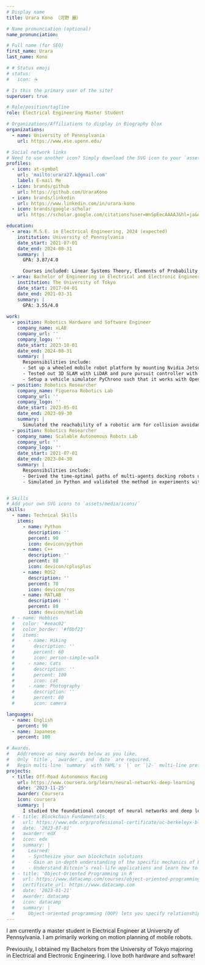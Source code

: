 ```yaml
---
# Display name
title: Urara Kono （河野 麗）

# Name pronunciation (optional)
name_pronunciation: 

# Full name (for SEO)
first_name: Urara
last_name: Kono

# # Status emoji
# status:
#   icon: ☕️

# Is this the primary user of the site?
superuser: true

# Role/position/tagline
role: Electrical Engineering Master Student 

# Organizations/Affiliations to display in Biography blox
organizations:
  - name: University of Pennsylvania
    url: https://www.ese.upenn.edu/

# Social network links
# Need to use another icon? Simply download the SVG icon to your `assets/media/icons/` folder.
profiles:
  - icon: at-symbol
    url: 'mailto:urara27.k@gmail.com'
    label: E-mail Me
  - icon: brands/github
    url: https://github.com/UraraKono
  - icon: brands/linkedin
    url: https://www.linkedin.com/in/urara-kono
  - icon: brands/google-scholar
    url: https://scholar.google.com/citations?user=WnSpEecAAAAJ&hl=ja&oi=ao

education:
  - area: M.S.E. in Electrical Engineering, 2024 (expected)
    institution: University of Pennsylvania
    date_start: 2021-07-01
    date_end: 2024-08-31
    summary: |
      GPA: 3.87/4.0

      Courses included: Linear Systems Theory, Elements of Probability Theory, Machine Learning, Advanced Robotics, Control and Optimization with Applications in Robotics, Principles of Deep Learning, Learning in Robotics, Computer Systems Programming
  - area: Bachelor of Engineering in Electrical and Electronic Engineering
    institution: The University of Tokyo
    date_start: 2017-04-01
    date_end: 2021-03-31
    summary: |
      GPA: 3.55/4.0
      
work:
  - position: Robotics Hardware and Software Engineer
    company_name: xLAB
    company_url: ''
    company_logo: ''
    date_start: 2023-10-01
    date_end: 2024-08-31
    summary: |
      Responsibilities include:
      - Set up a wheeled mobile robot platform by mounting Nvidia Jetson, RealSense, GNSS, 3D LiDAR, and wheel encoders onto a RC car.
      - Tested out 3D SLAM with LiDAR and pure pursuit controller with GNSS
      - Setup a vehicle simulator PyChrono such that it works with Open AI's Gym environment.
  - position: Robotics Researcher
    company_name: Figueroa Robotics Lab
    company_url: ''
    company_logo: ''
    date_start: 2023-05-01
    date_end: 2023-09-30
    summary: |
      Simulated the reachability of a robotic arm for collision avoidance in MATLAB.
  - position: Robotics Researcher
    company_name: Scalable Autonomous Robots Lab
    company_url: ''
    company_logo: ''
    date_start: 2021-07-01
    date_end: 2023-04-30
    summary: |
      Responsibilities include:
      - Derived the time-optimal paths of multi-agents docking robots under flow.
      - Simulated in Python and validated the method in experiments with micro autonomous surface vehicles using OptiTrack and ROS.


# Skills
# Add your own SVG icons to `assets/media/icons/`
skills:
  - name: Technical Skills
    items:
      - name: Python
        description: ''
        percent: 90
        icon: devicon/python
      - name: C++
        description: ''
        percent: 80
        icon: devicon/cplusplus
      - name: ROS2
        description: ''
        percent: 70
        icon: devicon/ros
      - name: MATLAB
        description: ''
        percent: 80
        icon: devicon/matlab
  # - name: Hobbies
  #   color: '#eeac02'
  #   color_border: '#f0bf23'
  #   items:
  #     - name: Hiking
  #       description: ''
  #       percent: 60
  #       icon: person-simple-walk
  #     - name: Cats
  #       description: ''
  #       percent: 100
  #       icon: cat
  #     - name: Photography
  #       description: ''
  #       percent: 80
  #       icon: camera

languages:
  - name: English
    percent: 90
  - name: Japanese
    percent: 100

# Awards.
#   Add/remove as many awards below as you like.
#   Only `title`, `awarder`, and `date` are required.
#   Begin multi-line `summary` with YAML's `|` or `|2-` multi-line prefix and indent 2 spaces below.
projects:
  - title: Off-Road Autonomous Racing
    url: https://www.coursera.org/learn/neural-networks-deep-learning
    date: '2023-11-25'
    awarder: Coursera
    icon: coursera
    summary: |
      I studied the foundational concept of neural networks and deep learning. By the end, I was familiar with the significant technological trends driving the rise of deep learning; build, train, and apply fully connected deep neural networks; implement efficient (vectorized) neural networks; identify key parameters in a neural network’s architecture; and apply deep learning to your own applications.
  # - title: Blockchain Fundamentals
  #   url: https://www.edx.org/professional-certificate/uc-berkeleyx-blockchain-fundamentals
  #   date: '2023-07-01'
  #   awarder: edX
  #   icon: edx
  #   summary: |
  #     Learned:
  #     - Synthesize your own blockchain solutions
  #     - Gain an in-depth understanding of the specific mechanics of Bitcoin
  #     - Understand Bitcoin’s real-life applications and learn how to attack and destroy Bitcoin, Ethereum, smart contracts and Dapps, and alternatives to Bitcoin’s Proof-of-Work consensus algorithm
  # - title: 'Object-Oriented Programming in R'
  #   url: https://www.datacamp.com/courses/object-oriented-programming-with-s3-and-r6-in-r
  #   certificate_url: https://www.datacamp.com
  #   date: '2023-01-21'
  #   awarder: datacamp
  #   icon: datacamp
  #   summary: |
  #     Object-oriented programming (OOP) lets you specify relationships between functions and the objects that they can act on, helping you manage complexity in your code. This is an intermediate level course, providing an introduction to OOP, using the S3 and R6 systems. S3 is a great day-to-day R programming tool that simplifies some of the functions that you write. R6 is especially useful for industry-specific analyses, working with web APIs, and building GUIs.
---
```


I am currently a master student in Electrical Engineer at University of Pennsylvania.
I am primarily working on motion planning of mobile robots.

Previously, I obtained my Bachelors from the University of Tokyo majoring in Electrical and Electronic Engineering. I love both hardware and software!